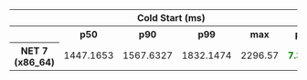 <table class="table-bordered"><tr><th colspan="1" style="horizontal-align : middle;text-align:center;"></th><th colspan="4" style="horizontal-align : middle;text-align:center;">Cold Start (ms)</th><th colspan="4" style="horizontal-align : middle;text-align:center;">Warm Start (ms)</th></tr> <tr><th></th><th scope="col">p50</th><th scope="col">p90</th><th scope="col">p99</th><th scope="col">max</th><th scope="col">p50</th><th scope="col">p90</th><th scope="col">p99</th><th scope="col">max</th> </tr><tr><th>NET 7 (x86_64)</th><td>1447.1653</td><td>1567.6327</td><td>1832.1474</td><td>2296.57</td><td><b style="color: green">7.3894</b></td><td><b style="color: green">16.3415</b></td><td><b style="color: green">42.356</b></td><td>252.73</td></tr></table>